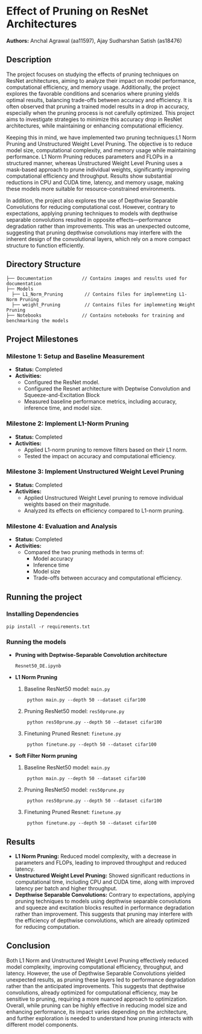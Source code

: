 # Effect of Pruning on ResNet Architectures

**Authors:** Anchal Agrawal (aa11597), Ajay Sudharshan Satish (as18476)

## Description 
The project focuses on studying the effects of pruning techniques on ResNet architectures, aiming to analyze their impact on model performance, computational efficiency, and memory usage. Additionally, the project explores the favorable conditions and scenarios where pruning yields optimal results, balancing trade-offs between accuracy and efficiency. It is often observed that pruning a trained model results in a drop in accuracy, especially when the pruning process is not carefully optimized. This project aims to investigate strategies to minimize this accuracy drop in ResNet architectures, while maintaining or enhancing computational efficiency.

Keeping this in mind, we have implemented two pruning techniques:L1 Norm Pruning and Unstructured Weight Level Pruning. The objective is to reduce model size, computational complexity, and memory usage while maintaining performance. L1 Norm Pruning reduces parameters and FLOPs in a structured manner, whereas Unstructured Weight Level Pruning uses a mask-based approach to prune individual weights, significantly improving computational efficiency and throughput. Results show substantial reductions in CPU and CUDA time, latency, and memory usage, making these models more suitable for resource-constrained environments. 

In addition, the project also explores the use of Depthwise Separable Convolutions for reducing computational cost. However, contrary to expectations, applying pruning techniques to models with depthwise separable convolutions resulted in opposite effects—performance degradation rather than improvements. This was an unexpected outcome, suggesting that pruning depthwise convolutions may interfere with the inherent design of the convolutional layers, which rely on a more compact structure to function efficiently.


## Directory Structure

```
├── Documentation           // Contains images and results used for documentation
├── Models
  ├── L1_Norm_Pruning        // Contains files for implemneting L1-Norm Pruning
  ├── weight_Pruning         // Contains files for implemneting Weight Pruning
├── Notebooks               // Contains notebooks for training and benchmarking the models  
```
## Project Milestones

### Milestone 1: Setup and Baseline Measurement
- **Status:** Completed  
- **Activities:**
  - Configured the ResNet model.
  - Configured the Resnet architecture with Deptwise Convolution and Squeeze-and-Excitation Block
  - Measured baseline performance metrics, including accuracy, inference time, and model size.

### Milestone 2: Implement L1-Norm Pruning
- **Status:** Completed  
- **Activities:**
  - Applied L1-norm pruning to remove filters based on their L1 norm.
  - Tested the impact on accuracy and computational efficiency.

### Milestone 3: Implement Unstructured Weight Level Pruning
- **Status:** Completed  
- **Activities:**
  - Applied Unstructured Weight Level pruning to remove individual weights based on their magnitude.
  - Analyzed its effects on efficiency compared to L1-norm pruning.

### Milestone 4: Evaluation and Analysis
- **Status:** Completed  
- **Activities:**
  - Compared the two pruning methods in terms of:
    - Model accuracy
    - Inference time
    - Model size
    - Trade-offs between accuracy and computational efficiency.

## Running the project

### Installing Dependencies
```
pip install -r requirements.txt
```

### Running the models
- **Pruning with Deptwise-Separable Convolution architecture**
    ```
    Resnet50_DE.ipynb
    ```
- **L1 Norm Pruning**
  1) Baseline ResNet50 model:  `main.py`
     ```
      python main.py --depth 50 --dataset cifar100
      ```
  2) Pruning ResNet50 model: `res50prune.py`
     ```
      python res50prune.py --depth 50 --dataset cifar100
      ```
  3) Finetuning Pruned Resnet: `finetune.py`
     ```
      python finetune.py --depth 50 --dataset cifar100
      ```


- **Soft Filter Norm pruning**
  1) Baseline ResNet50 model:  `main.py`
     ```
      python main.py --depth 50 --dataset cifar100
      ```
  2) Pruning ResNet50 model: `res50prune.py`
     ```
      python res50prune.py --depth 50 --dataset cifar100
      ```

  4) Finetuning Pruned Resnet: `finetune.py`
     ```
      python finetune.py --depth 50 --dataset cifar100
      ```

## Results

- **L1 Norm Pruning:**
  Reduced model complexity, with a decrease in parameters and FLOPs, leading to improved throughput and reduced latency.
- **Unstructured Weight Level Pruning:**
  Showed significant reductions in computational time, including CPU and CUDA time, along with improved latency per batch and higher throughput.
- **Depthwise Separable Convolutions:**
  Contrary to expectations, applying pruning techniques to models using depthwise separable convolutions and squeeze and excitation blocks resulted in performance degradation rather than improvement. This suggests that pruning may interfere with the efficiency of depthwise convolutions, which are already optimized for reducing computation.

## Conclusion

Both L1 Norm and Unstructured Weight Level Pruning effectively reduced model complexity, improving computational efficiency, throughput, and latency. However, the use of Depthwise Separable Convolutions yielded unexpected results, as pruning these layers led to performance degradation rather than the anticipated improvements. This suggests that depthwise convolutions, already optimized for computational efficiency, may be sensitive to pruning, requiring a more nuanced approach to optimization. Overall, while pruning can be highly effective in reducing model size and enhancing performance, its impact varies depending on the architecture, and further exploration is needed to understand how pruning interacts with different model components.


